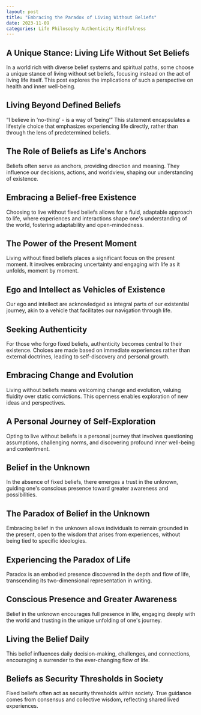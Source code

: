 ```yaml
---
layout: post
title: "Embracing the Paradox of Living Without Beliefs"
date: 2023-11-09
categories: Life Philosophy Authenticity Mindfulness
---
```


## A Unique Stance: Living Life Without Set Beliefs

In a world rich with diverse belief systems and spiritual paths, some choose a unique stance of living without set beliefs, focusing instead on the act of living life itself. This post explores the implications of such a perspective on health and inner well-being.

## Living Beyond Defined Beliefs
“I believe in ‘no-thing’ - is a way of ‘being’” 
This statement encapsulates a lifestyle choice that emphasizes experiencing life directly, rather than through the lens of predetermined beliefs.

## The Role of Beliefs as Life's Anchors
Beliefs often serve as anchors, providing direction and meaning. They influence our decisions, actions, and worldview, shaping our understanding of existence.

## Embracing a Belief-free Existence
Choosing to live without fixed beliefs allows for a fluid, adaptable approach to life, where experiences and interactions shape one's understanding of the world, fostering adaptability and open-mindedness.

## The Power of the Present Moment
Living without fixed beliefs places a significant focus on the present moment. It involves embracing uncertainty and engaging with life as it unfolds, moment by moment.

## Ego and Intellect as Vehicles of Existence
Our ego and intellect are acknowledged as integral parts of our existential journey, akin to a vehicle that facilitates our navigation through life.

## Seeking Authenticity
For those who forgo fixed beliefs, authenticity becomes central to their existence. Choices are made based on immediate experiences rather than external doctrines, leading to self-discovery and personal growth.

## Embracing Change and Evolution
Living without beliefs means welcoming change and evolution, valuing fluidity over static convictions. This openness enables exploration of new ideas and perspectives.

## A Personal Journey of Self-Exploration
Opting to live without beliefs is a personal journey that involves questioning assumptions, challenging norms, and discovering profound inner well-being and contentment.

## Belief in the Unknown
In the absence of fixed beliefs, there emerges a trust in the unknown, guiding one's conscious presence toward greater awareness and possibilities.

## The Paradox of Belief in the Unknown
Embracing belief in the unknown allows individuals to remain grounded in the present, open to the wisdom that arises from experiences, without being tied to specific ideologies.

## Experiencing the Paradox of Life
Paradox is an embodied presence discovered in the depth and flow of life, transcending its two-dimensional representation in writing.

## Conscious Presence and Greater Awareness
Belief in the unknown encourages full presence in life, engaging deeply with the world and trusting in the unique unfolding of one's journey.

## Living the Belief Daily
This belief influences daily decision-making, challenges, and connections, encouraging a surrender to the ever-changing flow of life.

## Beliefs as Security Thresholds in Society
Fixed beliefs often act as security thresholds within society. True guidance comes from consensus and collective wisdom, reflecting shared lived experiences.
